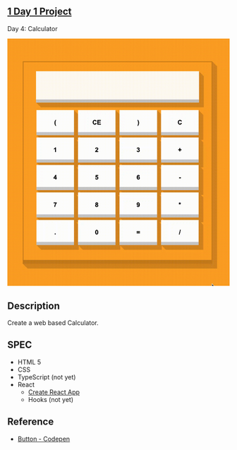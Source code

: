 ## [1 Day 1 Project](https://github.com/bugxvii/OneDay_OneProject) 

Day 4: Calculator

![Demo](./calc.gif)

## Description
Create a web based Calculator.

## SPEC
- HTML 5
- CSS
- TypeScript (not yet)
- React
  + [Create React App](https://github.com/facebook/create-react-app)
  + Hooks (not yet)

## Reference
- [Button - Codepen](https://codepen.io/RafaelDeJongh/pen/pNEZgO?editors=0110)